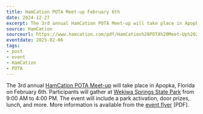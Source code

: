 ```yaml
---
title: HamCation POTA Meet-up February 6th
date: 2024-12-27
excerpt: The 3rd annual HamCation POTA Meet-up will take place in Apopka, Florida.
source: HamCation
sourceurl: https://www.hamcation.com/pdf/HamCation%20POTA%20Meet-Up%202025.pdf
eventdate: 2025-02-06
tags:
- post
- event
- HamCation
- POTA
---
```

The 3rd annual [HamCation POTA Meet-up](https://www.hamcation.com/pdf/HamCation%20POTA%20Meet-Up%202025.pdf) will take place in Apopka, Florida on February 6th. Participants will gather at [Wekiwa Springs State Park](https://pota.app/#/park/US-1927) from 9:00 AM to 4:00 PM. The event will include a park activation, door prizes, lunch, and more. More information is available from the [event flyer](https://www.hamcation.com/pdf/HamCation%20POTA%20Meet-Up%202025.pdf) [PDF]. 